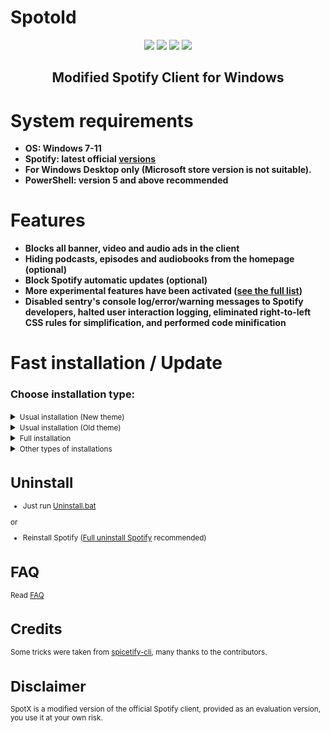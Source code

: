 # Spotold

  <p align="center">
</p>

<p align="center">        
      <a href="https://t.me/spotify_windows_mod"><img src="https://spotx-official.github.io/images/shields/SpotX_Channel.svg"></a>
      <a href="https://t.me/SpotxCommunity"><img src="https://spotx-official.github.io/images/shields/SpotX_Community.svg"></a>
      <a href="https://github.com/SpotX-Official/SpotX-Bash"><img src="https://spotx-official.github.io/images/shields/SpotX_for_Mac&Linux.svg"></a>
      <a href="https://telegra.ph/SpotX-FAQ-09-19"><img src="https://spotx-official.github.io/images/shields/faq.svg"></a>
      </p>

   <h2> <div align="center"><b> Modified Spotify Client for Windows </b></div> </h2>

<h1>System requirements</h1>

- <strong>OS: Windows 7-11</strong>
- <strong>Spotify: latest official [versions](https://cutt.ly/8EH6NuH)</strong>
- <strong>For Windows Desktop only (Microsoft store version is not suitable).</strong>
- <strong>PowerShell: version 5 and above recommended</strong>

<h1>Features</h1>

- <strong>Blocks all banner, video and audio ads in the client</strong>
- <strong>Hiding podcasts, episodes and audiobooks from the homepage (optional)</strong>
- <strong>Block Spotify automatic updates (optional)</strong>
- <strong>More experimental features have been activated ([see the full list](https://github.com/SpotX-Official/SpotX/discussions/50))</strong>
- <strong>Disabled sentry's console log/error/warning messages to Spotify developers, halted user interaction logging, eliminated right-to-left CSS rules for simplification, and performed code minification</strong> 

<h1>Fast installation / Update</h1>
<h3>Choose installation type:</h3>
<details>
<summary><small>Usual installation (New theme)</small></summary><p>
  
  #### During installation, you need to confirm some actions, also contains:
  
  - New theme activated (new right and left sidebar, some cover change)
  - All [experimental features](https://github.com/SpotX-Official/SpotX/discussions/50) included

  <h4> </h4>
  
#### Just download and run [Install.bat](https://raw.githack.com/amd64fox/SpotX/main/Install_New_theme.bat)

or

#### Run The following command in PowerShell:

```ps1
iex "& { $(iwr -useb 'https://raw.githubusercontent.com/SpotX-Official/spotx-official.github.io/main/run.ps1') } -new_theme"
```

#### mirror

```ps1
iex "& { $(iwr -useb 'https://spotx-official.github.io/run.ps1') } -m -new_theme"
```

</details>
  

<details>
<summary><small>Usual installation (Old theme)</small></summary><p>
  
  #### During installation, you need to confirm some actions, also contains:
  - Forced installation of version 1.2.13 (since the old theme was removed in subsequent versions)
  - Old theme activated
  - Automatic blocking of Spotify updates
  - All [experimental features](https://github.com/SpotX-Official/SpotX/discussions/50) included

  <h4> </h4>
  
#### Just download and run [Install.bat](https://raw.githack.com/amd64fox/SpotX/main/Install_Old_theme.bat)

or

#### Run The following command in PowerShell:

```ps1
iex "& { $(iwr -useb 'https://raw.githubusercontent.com/SpotX-Official/spotx-official.github.io/main/run.ps1') } -v 1.2.13.661.ga588f749-4064 -confirm_spoti_recomended_over -block_update_on"
```

#### mirror

```ps1
iex "& { $(iwr -useb 'https://spotx-official.github.io/run.ps1') } -m -v 1.2.13.661.ga588f749-4064 -confirm_spoti_recomended_over -block_update_on"
```

</details>
 
<details>
<summary><small>Full installation</small></summary><p>
  
  <h4>Full installation without confirmation, what does it do?</h4> 
  
  - New theme activated (new right and left sidebar, some cover change)
  - Hiding podcasts/episodes/audiobooks from the homepage
  - Activated [static theme](https://github.com/SpotX-Official/SpotX/discussions/50#discussioncomment-4096066) <kbd>spotify</kbd> for lyrics
  - Hiding [ad-like sections](https://github.com/SpotX-Official/SpotX/discussions/50#discussioncomment-4478943)
  - All [experimental features](https://github.com/SpotX-Official/SpotX/discussions/50) included
  - Removal of Spotify MS if it was found 
  - Installation of the recommended version of Spotify (if another client has already been found, it will be installed over) 
  - Blocking of Spotify updates
  - After the installation is completed, the client will autorun.
  
<h4> </h4>

#### Just download and run [Install_Auto.bat](https://raw.githack.com/amd64fox/SpotX/main/scripts/Install_Auto.bat)

or

#### Run The following command in PowerShell:

```ps1
iex "& { $(iwr -useb 'https://raw.githubusercontent.com/SpotX-Official/spotx-official.github.io/main/run.ps1') } -confirm_uninstall_ms_spoti -confirm_spoti_recomended_over -podcasts_off -block_update_on -start_spoti -new_theme -adsections_off -lyrics_stat spotify"
```

#### mirror

```ps1
iex "& { $(iwr -useb 'https://spotx-official.github.io/run.ps1') } -m -confirm_uninstall_ms_spoti -confirm_spoti_recomended_over -podcasts_off -block_update_on -start_spoti -new_theme -adsections_off -lyrics_stat spotify"
```

</details>

<details>
<summary><small>Other types of installations</summary><p>

<details>
<summary><small>Installation for premium</small></summary><p>
  
  #### Usual installation only without ad blocking, for those who have a premium account, also contains:
  
  - New theme activated (new right and left sidebar, some cover change)
  - Disabled only audio ads in podcasts
  - All [experimental features](https://github.com/SpotX-Official/SpotX/discussions/50) included

  <h4> </h4>
  
#### Just download and run [Install_Prem.bat](https://raw.githack.com/amd64fox/SpotX/main/scripts/Install_Prem.bat)

or

#### Run The following command in PowerShell:

```ps1
iex "& { $(iwr -useb 'https://raw.githubusercontent.com/SpotX-Official/spotx-official.github.io/main/run.ps1') } -premium -new_theme"
```

#### mirror

```ps1
iex "& { $(iwr -useb 'https://spotx-official.github.io/run.ps1') } -m -premium -new_theme"
```

</details>

<details>
<summary><small>Installing with parameters</small></summary><p>

You can specify various parameters for a more flexible installation, more [details here](https://github.com/SpotX-Official/SpotX/discussions/60)

</details>

</details>

<h1>Uninstall</h1>

- Just run [Uninstall.bat](https://raw.githack.com/amd64fox/SpotX/main/Uninstall.bat)

or

- Reinstall Spotify ([Full uninstall Spotify](https://github.com/amd64fox/Uninstall-Spotify) recommended)

<h1>FAQ</h1>

 Read [FAQ](https://telegra.ph/SpotX-FAQ-09-19)

<h1>Credits</h1>

 Some tricks were taken from <a href="https://github.com/khanhas/spicetify-cli">spicetify-cli</a>, many thanks to the contributors.

<h1>Disclaimer</h1>

 SpotX is a modified version of the official Spotify client, provided as an evaluation version, you use it at your own risk.
